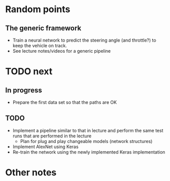 # Random points

## The generic framework 

 * Train a neural network to predict the steering angle (and throttle?) 
   to keep the vehicle on track. 
 * See lecture notes/videos for a generic pipeline  

# TODO next

## In progress

 * Prepare the first data set so that the paths are OK 
 
## TODO  

 * Implement a pipeline similar to that in lecture and 
   perform the same test runs that are performed in the lecture
   * Plan for plug and play changeable models (network structures)
 * Implement AlexNet using Keras
 * Re-train the network using the newly implemented Keras 
   implementation

# Other notes
